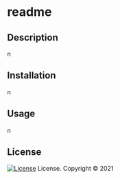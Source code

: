 # readme

## Description
n

## Installation
n

## Usage
n

## License 
[![License](https://img.shields.io/badge/License-Apache%202.0-blue.svg)](https://opensource.org/licenses/Apache-2.0) License. Copyright © 2021
